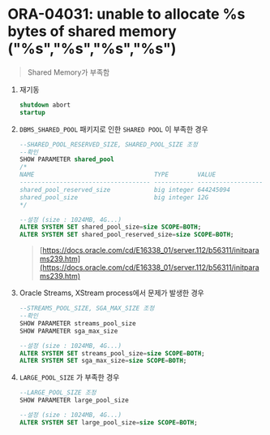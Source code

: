 ORA-04031: unable to allocate %s bytes of shared memory ("%s","%s","%s","%s")
===
>Shared Memory가 부족함

1. 재기동
    ```sql
    shutdown abort
    startup
    ```

1. `DBMS_SHARED_POOL` 패키지로 인한 `SHARED POOL` 이 부족한 경우
    ```sql
    --SHARED_POOL_RESERVED_SIZE, SHARED_POOL_SIZE 조정
    --확인
    SHOW PARAMETER shared_pool
    /*
    NAME                                 TYPE        VALUE
    ------------------------------------ ----------- ------------------------------
    shared_pool_reserved_size            big integer 644245094
    shared_pool_size                     big integer 12G
    */

    --설정 (size : 1024MB, 4G...)
    ALTER SYSTEM SET shared_pool_size=size SCOPE=BOTH;
    ALTER SYSTEM SET shared_pool_reserved_size=size SCOPE=BOTH;
    ```
    >[https://docs.oracle.com/cd/E16338_01/server.112/b56311/initparams239.htm](https://docs.oracle.com/cd/E16338_01/server.112/b56311/initparams239.htm)

1. Oracle Streams, XStream process에서 문제가 발생한 경우
    ```sql
    --STREAMS_POOL_SIZE, SGA_MAX_SIZE 조정
    --확인
    SHOW PARAMETER streams_pool_size
    SHOW PARAMETER sga_max_size

    --설정 (size : 1024MB, 4G...)
    ALTER SYSTEM SET streams_pool_size=size SCOPE=BOTH;
    ALTER SYSTEM SET sga_max_size=size SCOPE=BOTH;
    ```

1. `LARGE_POOL_SIZE` 가 부족한 경우
    ```sql
    --LARGE_POOL_SIZE 조정
    SHOW PARAMETER large_pool_size

    --설정 (size : 1024MB, 4G...)
    ALTER SYSTEM SET large_pool_size=size SCOPE=BOTH;
    ```
  